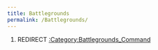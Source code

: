 ```yaml
---
title: Battlegrounds
permalink: /Battlegrounds/
---
```


1.  REDIRECT [:Category:Battlegrounds_Command](/:Category:Battlegrounds_Command "wikilink")
